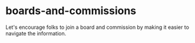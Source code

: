 # boards-and-commissions
Let's encourage folks to join a board and commission by making it easier to navigate the information.
